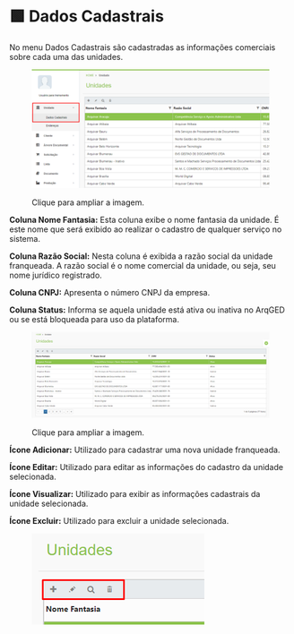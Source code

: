 # 🟩 Dados Cadastrais

No menu Dados Cadastrais são cadastradas as informações comerciais sobre cada uma das unidades.&#x20;

<figure><img src="../.gitbook/assets/unidades3.png" alt=""><figcaption><p>Clique para ampliar a imagem.</p></figcaption></figure>

**Coluna Nome Fantasia:** Esta coluna exibe o nome fantasia da unidade. É este nome que será exibido ao realizar o cadastro de qualquer serviço no sistema.  &#x20;

**Coluna Razão Social:** Nesta coluna é exibida a razão social da unidade franqueada. A razão social é o nome comercial da unidade, ou seja, seu nome jurídico registrado.&#x20;

**Coluna CNPJ:** Apresenta o número CNPJ da empresa.&#x20;

**Coluna Status:** Informa se aquela unidade está ativa ou inativa no ArqGED ou se está bloqueada para uso da plataforma. &#x20;

<figure><img src="../.gitbook/assets/unidades1.png" alt=""><figcaption><p>Clique para ampliar a imagem.</p></figcaption></figure>

**Ícone Adicionar:** Utilizado para cadastrar uma nova unidade franqueada.&#x20;

**Ícone Editar:** Utilizado para editar as informações do cadastro da unidade selecionada.&#x20;

**Ícone Visualizar:** Utilizado para exibir as informações cadastrais da unidade selecionada. &#x20;

**Ícone Excluir:** Utilizado para excluir a unidade selecionada. &#x20;

<figure><img src="../.gitbook/assets/unidades2.png" alt=""><figcaption></figcaption></figure>
